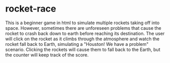 # rocket-race
This is a beginner game in html to simulate multiple rockets taking off into space. However, sometimes there are unforeseen problems that cause the rocket to crash back down to earth before reaching its destination. The user will click on the rocket as it climbs through the atmosphere and watch the rocket fall back to Earth, simulating a "Houston! We have a problem" scenario. Clicking the rockets will cause them to fall back to the Earth, but the counter will keep track of the score.  
